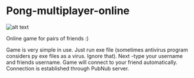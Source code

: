 # Pong-multiplayer-online

![alt text](https://github.com/[username]/[reponame]/blob/[branch]/image.jpg?raw=true)


Online game for pairs of friends :)

Game is very simple in use. Just run exe file (sometimes antivirus program considers py exe files as a virus. Ignore that). 
Next -type your username and friends username. 
Game will connect to your friend automatically. Connection is established through PubNub server.
